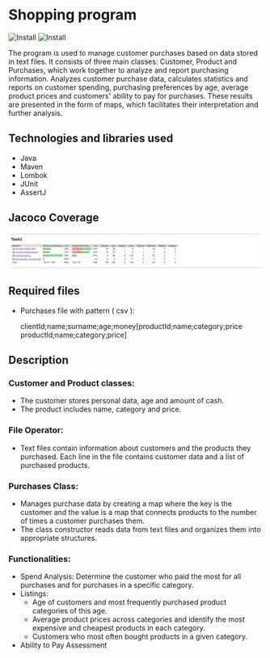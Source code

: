 # Shopping program
![Install](https://img.shields.io/badge/install-passing-green)
![Install](https://img.shields.io/badge/coverage-89%25-light%20green)

The program is used to manage customer purchases based on data stored in text files. It consists of three main classes: Customer, Product and Purchases, which work together to analyze and report purchasing information. Analyzes customer purchase data, calculates statistics and reports on customer spending, purchasing preferences by age, average product prices and customers' ability to pay for purchases. These results are presented in the form of maps, which facilitates their interpretation and further analysis.

## Technologies and libraries used

* Java
* Maven
* Lombok
* JUnit
* AssertJ

## Jacoco Coverage

![App Screenshot](src/test/resources/jacoco_raport.PNG)

## Required files

* Purchases file with pattern ( csv ):

  clientId;name;surname;age;money[productId;name;category;price productId;name;category;price]

## Description

### Customer and Product classes:
* The customer stores personal data, age and amount of cash.
* The product includes name, category and price.

### File Operator:

* Text files contain information about customers and the products they purchased. Each line in the file contains customer data and a list of purchased products.

### Purchases Class:
* Manages purchase data by creating a map where the key is the customer and the value is a map that connects products to the number of times a customer purchases them.
* The class constructor reads data from text files and organizes them into appropriate structures.

### Functionalities:
* Spend Analysis: Determine the customer who paid the most for all purchases and for purchases in a specific category.
* Listings:
  * Age of customers and most frequently purchased product categories of this age.
  * Average product prices across categories and identify the most expensive and cheapest products in each category.
  * Customers who most often bought products in a given category.
* Ability to Pay Assessment